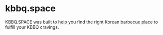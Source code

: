 # kbbq.space

KBBQ.SPACE was built to help you find the right Korean barbecue place to fulfill your KBBQ cravings. 
